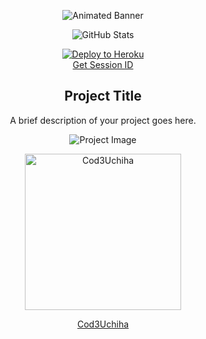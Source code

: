 <!-- Animated Banner -->
<p align="center">
  <img src="https://telegra.ph/file/2645fb9536dad7eda6aee.jpg" alt="Animated Banner">
</p>

<!-- Repository Statistics Section -->
<p align="center">
  <img src="https://github-readme-stats.vercel.app/api?username=Cod3Uchiha&show_icons=true&theme=radical" alt="GitHub Stats">
</p>

<!-- Interactive Elements -->
<p align="center">
  <a href="https://dashboard.heroku.com/new?button-url=https://github.com/Cod3Uchiha/Manjiro-Sano-md&template=https://github.com/Cod3Uchiha/Manjiro-Sano-md">
    <img src="https://www.herokucdn.com/deploy/button.svg" alt="Deploy to Heroku">
  </a>
  <br>
  <a href="https://bot-by-umar-d2b1b3360401.herokuapp.com">Get Session ID</a>
</p>

<!-- Visual Enhancements -->
<h2 align="center">Project Title</h2>

<p align="center">
  A brief description of your project goes here.
</p>

<p align="center">
  <img src="https://example.com/your-image.png" alt="Project Image">
</p>

<!-- Developer Section -->
<p align="center">
  <a href="https://github.com/Cod3Uchiha">
    <img src="https://telegra.ph/file/7d1d362a15f946d427db1.jpg" width="250" height="250" alt="Cod3Uchiha">
  </a>
</p>

<p align="center">
  <a href="https://github.com/Cod3Uchiha">Cod3Uchiha</a>
</p>
